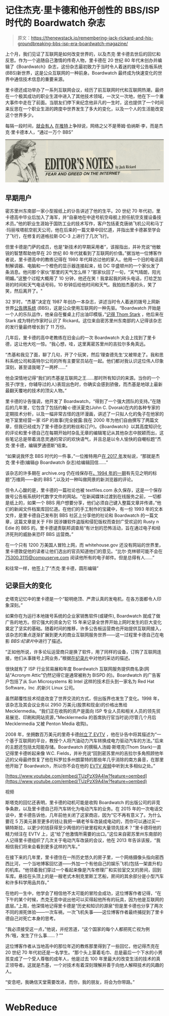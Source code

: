 # 记住杰克·里卡德和他开创性的 BBS/ISP 时代的 Boardwatch 杂志

> 原文：<https://thenewstack.io/remembering-jack-rickard-and-his-groundbreaking-bbs-isp-era-boardwatch-magazine/>

上个月，我们见证了互联网是如何改变世界的，以及杰克·里卡德去世后的回忆和反思。作为一个追随自己激情的传奇人物，里卡德在 20 世纪 80 年代末创办并编辑了《Boardwatch》杂志，这份杂志最初致力于当时令人着迷的拨号公告板系统(BBS)新世界，这是公众互联网的一种前身。Boardwatch 最终成为快速变化的世界中通信技术信息的重要来源。

里卡德还成功举办了一系列互联网会议，经历了前互联网时代和互联网热潮，最终在一个极其成功的职业生涯中进入了其他技术领域，一次又一次地，他在下一个重大事件中走在了前面。当朋友们停下来纪念他非凡的一生时，这也提供了一个时间来反思在一个职业生涯的跨度中世界发生了多大的变化，以及一个人的生活能改变这个世界多少。

每隔一段时间，[就会有人](https://twitter.com/humanism/status/949745706918531072) [在推特](https://twitter.com/poortals/status/1081009560679149568)上争辩说，网络之父不是蒂姆·伯纳斯·李，而是杰克·里卡德本人，“通过一万个 BBS”

![Jack Rickard - editor of Boardwatch](img/8005f1c070aed698eaffa90b52cd021b.png)

## 早期用户

密苏里州东南部一家小型报纸上的讣告讲述了他的生平。20 世纪 70 年代初，里卡德高中毕业后加入了海军，并“自豪地在中途号航空母舰上担任航空支援设备技术员。”他的职业生涯始于国防工业的技术写作，客户包括麦克唐纳飞机公司和马丁·玛丽埃塔航空航天公司，他在后来的一篇文章中回忆道，并指出里卡德甚至学会了飞行，在修复的道格拉斯·DC-3 上进行了几次飞行。

但里卡德是门萨的成员，也是“新技术的早期采用者”，该报指出，并补充说“他敏锐的智慧帮助他早在 20 世纪 80 年代就看到了互联网的价值。”据当地一位博客作者说，里卡德高中的教练记得在 1980 年代拜访过他的家人。他用一个旧的电话调制解调器、电脑和一个橙色的显示器连接起来，给 DC 华盛顿州的一个家伙发了条消息。他问那个家伙“那里的天气怎么样？”那家伙回了一句，“天气晴朗，阳光明媚。”这整个过程大概用了 10 分钟，他还在笑！我拿起我的砖头电话，打给芝加哥的时间和天气电话号码，10 秒钟后给他时间和天气。我拍拍杰基的头，笑了笑，然后离开了。"

32 岁时，“杰基”决定在 1987 年创办一本杂志，讲述当时令人着迷的拨号上网新世界[公告牌系统](https://thenewstack.io/bulletin-board-systems-social-media-internet/) (BBS)，这是公众使用互联网的一种先驱。“Boardwatch 开始是一个人的乐队运作，他亲自在餐桌上打出油印模版，”[记得 Thom Stark](https://hardware.slashdot.org/comments.pl?sid=17123822&cid=60479868) ，他后来在 Stark 成为特约作家时认识了 Rickard。这位来自密苏里州东南部的人记得该杂志的发行量最终增长到了 11 万份。

几年后，里卡德的高中老教练在旧金山的一次 Boardwatch 大会上找到了里卡德，这让他大吃一惊。“我心想，哇，这里离密苏里州的吉拉尔多角真远。

“杰基和我见了面，聊了几句，开了个玩笑，然后‘理查德先生’又被带走了。我和思科系统公司和英特尔公司的所有主要官员站在一起。他们都对我认识这位伟人印象深刻，甚至请我喝了一两杯……”

他会深情地记得“我们的杰基是互联网之王……那时所有知识的来源。当你的一个孩子(学生，你辅导过的人)表现出色时，你确实会感到骄傲，而杰基是地球上最新最翻天覆地的技术的顶尖人物。”

里卡德的讣告强调，他开发了 Boardwatch，“得到了一个强大团队的支持。”在随后的几年里，它包含了包括约翰·c·德沃夏克(John C. Dvorak)在内的各种专家的定期技术分析，以及一幅非常古怪的连环漫画，讲述了一只拟人化的兔子在他家的地下室里经营一家 ISP 的故事(完全披露:我在 2000 年为他们自由撰写了两篇文章，但我已经成为了里卡德杂志的粉丝和订户)。《Boardwatch》以其高度知识化的评论和里卡德自己在每期开始时杂乱无章的编辑笔记从其他杂志中脱颖而出，这些笔记总是带着消息灵通的常识的欢快语气，并且总是以令人愉快的自嘲标题“杰克·里卡德，编辑罗通德斯”结束。

“如果说我怀念 BBS 时代的一件事，”一位推特用户[在 2017 年](https://twitter.com/fcassia/status/894899696371736576)发帖说，“那就是杰克·里卡德(编辑@ Boardwatch 杂志)给编辑回信……”

该杂志的许多期在 archive.org 仍在线保存在[。1994 年的一期](https://archive.org/details/boardwatchmagazine)有先见之明的标题“万维网——新的 BBS ”,以及对一种叫做网景的新浏览器的评论。

但令人心酸的是，里卡德的一篇社论也被 textfiles.com 永久保存，这是一个保存拨号公告板系统时代数字文件的网站。“在新闻媒体过渡到在线服务之前，一切都是纸上的，如果一个 BBS 用户想要分享，他们必须自己键入整篇文章并传递，”他们的新闻文件档案库回忆道。在他们的手工制作的宝藏中，有一份 1993 年的文本文件，是里卡德自己发布到 BBS 社区上分享他的社论和 Boardwatch 的一篇文章，这篇文章是关于 FBI 因涉嫌软件盗版和侵犯版权而查封广受欢迎的 Rusty n Edie 的 BBS 的。里卡德谴责联邦调查局“有计划的恐怖活动，旨在通过电子和经济死刑的威胁来恐吓 BBS 运营商。”

在一个只有 1200 万美国人冒险上网，而 whitehouse.gov 还没有网站的世界里，里卡德敦促他的读者让他们选出的官员知道他们的意见。“比尔·克林顿可能不会在 75300.3115@compuserve.com 阅读他所有的电子邮件。但是总得有人……”

和往常一样，他签上了“杰克·里卡德，圆形编辑”

## 记录巨大的变化

史塔克记忆中的里卡德是一个“聪明绝顶、严肃认真的发电机，在各方面都令人印象深刻。”

如果你在为运行本地拨号系统的企业家销售软件(或硬件), Boardwatch 就成了做广告的地方。但它强大的资金为它 15 年来记录全世界开始上网时发生的巨大变化奠定了坚实的基础。随着时间的推移，许多公告板运营商也开始提供互联网接入，该杂志的重点逐渐扩展到更大的商业互联网服务世界——这一过程里卡德自己在电影 *BBS:纪录片*中进行了描述。

“正如他所说，许多论坛运营商只是换了软件，用了同样的设备，订购了互联网连接，他们从事拨号上网业务，”根据[在纪录片](https://www.youtube.com/watch?v=RpNa_AqHaMc)中对他的采访的描述。

很快就有了 ISP 行业贸易展和年度 Boardwatch 互联网服务提供商名录(网站“Acronym Attic”仍然记得它是通常被称为 BISPD 的)。Boardwatch 的广告客户包括了从 Sun Microsystems 和 Intel 这样的技术巨头到一家名为 Red Hat Software，Inc .的新兴 Linux 公司。

虽然颠覆性技术彻底改变了世界交流的方式，但出版界也发生了变化。1998 年，该杂志及其会议业务以 2950 万美元(股票和现金)的价格出售给 Mecklermedia。“我们正在收购的资产是面向 ISP 专业人员和相关人员的领先贸易展览、印刷和网站资源，”Mecklermedia 的首席执行官当时说(尽管几个月后 Mecklermedia 又被 Penton Media 收购)。

2008 年，坐拥数百万美元的里奇卡德[创立了 EVTV](https://www.npr.org/2011/09/21/140631782/a-do-it-yourself-approach-to-the-electric-car) ，他在讣告中将其描述为“一个基于互联网的平台，教授个人将汽油动力汽车转换成电力驱动汽车的方法。”后来的主题还包括太阳能存储。Boardwatch 的撰稿人汤姆·斯塔克(Thom Stark)一直记得里卡德听起来像 W.C. Fields，并补充说“回到密苏里州的吉拉尔多角照顾他年迈的父母最终恢复了他在科罗拉多州朗蒙特的那些年几乎消除的南方鼻音，在那里他开始了 Boardwatch，所以你不会在他的 [EVTV 视频](https://www.youtube.com/user/marionrickard)中听到太多相似之处。”

[https://www.youtube.com/embed/TUzPzX9A4lw?feature=oembed](https://www.youtube.com/embed/TUzPzX9A4lw?feature=oembed)

视频

斯塔克的回忆还表明，里卡德的动机可能是收购 Boardwatch 的出版公司的非竞争条款，以及里卡德自己将汽车转化为电动汽车的业务。在 2015 年的一次电话交谈中，里卡德告诉他，几年前他关闭了这家商店，因为“它不再有意义了。为什么要花 5 万美元甚至更多的钱让我把一辆老爷车改装成电动的，而你可以通过买一辆特斯拉，以更少的钱获得至少两倍的行驶里程和大量领先技术？”里卡德将他的精力倾注在 EVTV 上，这“给了他激情所需要的出口。”这位来自密苏里州东南部的人记得里卡德组织了几次关于电动汽车改装的会议，他在 2013 年告诉该报，“我相信我们将来会看到更多这样的汽车。”

在接下来的几年里，里卡德住在一所历史悠久的房子里，一个网络摄像头指向密西西比河，一个当地博客回忆道——外加一个有他自己的娱乐飞机(包括一架直升机)的机库。“他领着我们穿过一个看起来像是汽车修理厂和实验室交叉的房间，回到车库。悬挂在头顶上的是一艘老式木制克里斯工艺船，房间的其余部分是小型汽车和许多科学用品共存。”

在他的一生中，他学会了相信他不太可能的冒险会成功，这位博客作者记得，“在下午的某个时候，杰克无意中说出他可以买得起他所有的玩具，因为他是互联网的底层。”上周，他深情地记得里卡德是“历史和知识的源泉”但是里卡德也分享了两次不同的濒死体验——一次车祸，一次飞机失事——这位博客作者最终捕捉到了里卡德自己对死亡本身的思考。

“我必须接受这一点，”他说，并挖苦道，“这个国家的每个人都把死亡视为例外:‘哦，发生了什么事……？”"

这位博客作者从当地高中的那位年迈的教练那里得到了一些回忆，他记得杰克在 20 世纪 70 年代初还是一名学生。“那个头上蒙着毛巾、总是最后一个下水的小男孩变成了一个受人尊敬的成年人，他是过去 100 年里最大的改变生活的技术的真正领导者。这就是杰基，一个对技术有着深刻理解并善于向他人解释技术的风趣的人。

“安息吧，我确信天堂需要改进，而你，我的朋友，将会为你带路。”

* * *

# WebReduce

<svg xmlns:xlink="http://www.w3.org/1999/xlink" viewBox="0 0 68 31" version="1.1"><title>Group</title> <desc>Created with Sketch.</desc></svg>